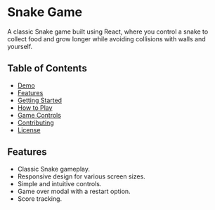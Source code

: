 # Snake Game

A classic Snake game built using React, where you control a snake to collect food and grow longer while avoiding collisions with walls and yourself.

## Table of Contents

- [Demo](#demo)
- [Features](#features)
- [Getting Started](#getting-started)
- [How to Play](#how-to-play)
- [Game Controls](#game-controls)
- [Contributing](#contributing)
- [License](#license)


## Features

- Classic Snake gameplay.
- Responsive design for various screen sizes.
- Simple and intuitive controls.
- Game over modal with a restart option.
- Score tracking.


